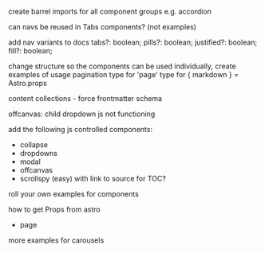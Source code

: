 
create barrel imports for all component groups e.g. accordion

can navs be reused in Tabs components? (not examples)

add nav variants to docs
  tabs?: boolean;
  pills?: boolean;
  justified?: boolean;
  fill?: boolean;

change structure so the components can be used individually, create examples of usage
pagination type for 'page'
type for { markdown } = Astro.props

content collections - force frontmatter schema

offcanvas: child dropdown js not functioning

add the following js controlled components:

- collapse
- dropdowns
- modal
- offcanvas
- scrollspy (easy) with link to source for TOC?

roll your own examples for components

how to get Props from astro 
 
- page

more examples for carousels
